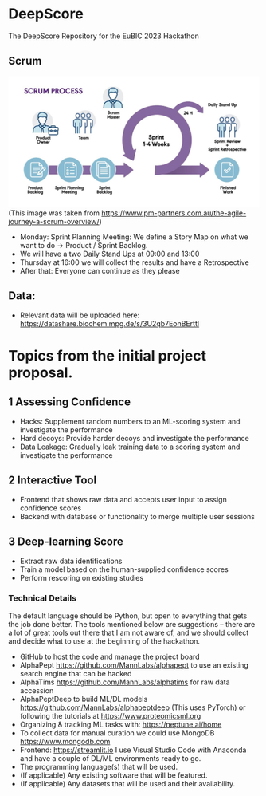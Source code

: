 # DeepScore
The DeepScore Repository for the EuBIC 2023 Hackathon

## Scrum

![](scrum.jpg)
(This image was taken from https://www.pm-partners.com.au/the-agile-journey-a-scrum-overview/)

- Monday: Sprint Planning Meeting: We define a Story Map on what we want to do -> Product / Sprint Backlog. 
- We will have a two Daily Stand Ups at 09:00 and 13:00
- Thursday at 16:00 we will collect the results and have a Retrospective
- After that: Everyone can continue as they please

## Data:
- Relevant data will be uploaded here: https://datashare.biochem.mpg.de/s/3U2qb7EonBErttl

# Topics from the initial project proposal.

## 1 Assessing Confidence
- Hacks: Supplement random numbers to an ML-scoring system and investigate the performance
- Hard decoys: Provide harder decoys and investigate the performance
- Data Leakage: Gradually leak training data to a scoring system and investigate the performance

## 2 Interactive Tool
- Frontend that shows raw data and accepts user input to assign confidence scores
- Backend with database or functionality to merge multiple user sessions
 
## 3 Deep-learning Score
- Extract raw data identifications
- Train a model based on the human-supplied confidence scores
- Perform rescoring on existing studies

### Technical Details
The default language should be Python, but open to everything that gets the job done better.
The tools mentioned below are suggestions – there are a lot of great tools out there that I am not aware of, and we should collect and decide what to use at the beginning of the hackathon.
- GitHub to host the code and manage the project board
- AlphaPept https://github.com/MannLabs/alphapept to use an existing search engine that can be
hacked
- AlphaTims https://github.com/MannLabs/alphatims for raw data accession
- AlphaPeptDeep to build ML/DL models https://github.com/MannLabs/alphapeptdeep (This uses
PyTorch) or following the tutorials at https://www.proteomicsml.org
- Organizing & tracking ML tasks with: https://neptune.ai/home
- To collect data for manual curation we could use MongoDB https://www.mongodb.com
- Frontend: https://streamlit.io
I use Visual Studio Code with Anaconda and have a couple of DL/ML environments ready to go.
- The programming language(s) that will be used.
- (If applicable) Any existing software that will be featured.
- (If applicable) Any datasets that will be used and their availability.
